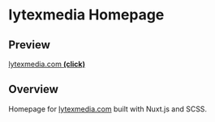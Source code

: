 # lytexmedia Homepage

## Preview
[lytexmedia.com **(click)**](https://lytexmedia.com)

## Overview
Homepage for [lytexmedia.com](https://lytexmedia.com) built with Nuxt.js and SCSS.
